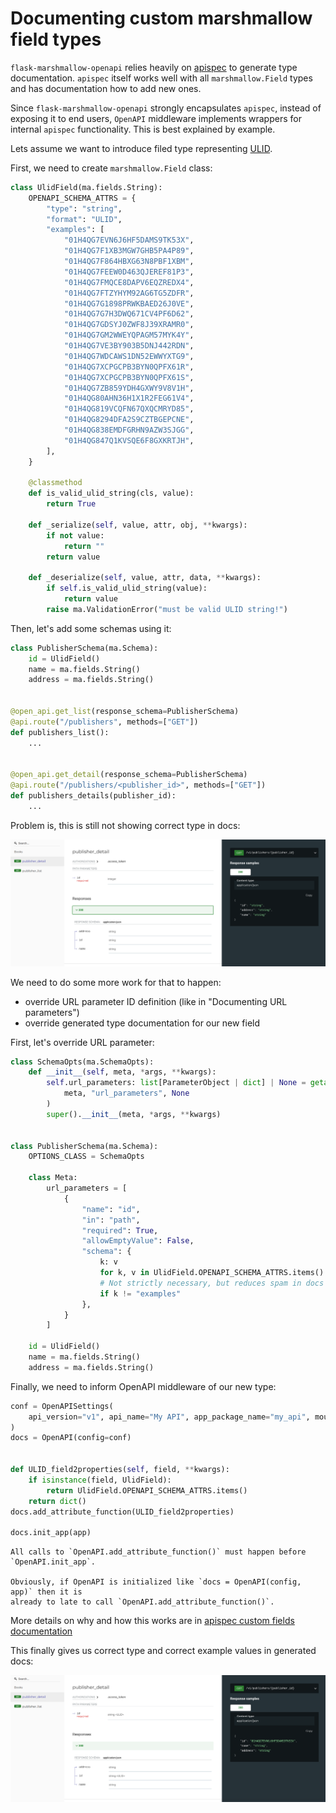 # Documenting custom marshmallow field types

`flask-marshmallow-openapi` relies heavily on
[apispec](https://apispec.readthedocs.io/en/latest/) to generate type documentation.
`apispec` itself works well with all `marshmallow.Field` types and has documentation how
to add new ones.

Since `flask-marshmallow-openapi` strongly encapsulates `apispec`, instead of exposing
it to end users, `OpenAPI` middleware implements wrappers for internal `apispec`
functionality. This is best explained by example.

Lets assume we want to introduce filed type representing
[ULID](https://github.com/ulid/spec).

First, we need to create `marshmallow.Field` class:

```py
class UlidField(ma.fields.String):
    OPENAPI_SCHEMA_ATTRS = {
        "type": "string",
        "format": "ULID",
        "examples": [
            "01H4QG7EVN6J6HF5DAMS9TK53X",
            "01H4QG7F1XB3MGW7GHB5PA4P89",
            "01H4QG7F864HBXG63N8PBF1XBM",
            "01H4QG7FEEW0D463QJEREF81P3",
            "01H4QG7FMQCE8DAPV6EQZREDX4",
            "01H4QG7FTZYHYM92AG6TG5ZDFR",
            "01H4QG7G1898PRWKBAED26J0VE",
            "01H4QG7G7H3DWQ671CV4PF6D62",
            "01H4QG7GDSYJ0ZWF8J39XRAMR0",
            "01H4QG7GM2WWEYQPAGM57MYK4Y",
            "01H4QG7VE3BY903B5DNJ442RDN",
            "01H4QG7WDCAWS1DN52EWWYXTG9",
            "01H4QG7XCPGCPB3BYN0QPFX61R",
            "01H4QG7XCPGCPB3BYN0QPFX61S",
            "01H4QG7ZB859YDH4GXWY9V8V1H",
            "01H4QG80AHN36H1X1R2FEG61V4",
            "01H4QG819VCQFN67QXQCMRYD85",
            "01H4QG8294DFA2S9CZTBGEPCNE",
            "01H4QG838EMDFGRHN9AZW3SJGG",
            "01H4QG847Q1KVSQE6F8GXKRTJH",
        ],
    }

    @classmethod
    def is_valid_ulid_string(cls, value):
        return True

    def _serialize(self, value, attr, obj, **kwargs):
        if not value:
            return ""
        return value

    def _deserialize(self, value, attr, data, **kwargs):
        if self.is_valid_ulid_string(value):
            return value
        raise ma.ValidationError("must be valid ULID string!")
```

Then, let's add some schemas using it:

```py
class PublisherSchema(ma.Schema):
    id = UlidField()
    name = ma.fields.String()
    address = ma.fields.String()


@open_api.get_list(response_schema=PublisherSchema)
@api.route("/publishers", methods=["GET"])
def publishers_list():
    ...


@open_api.get_detail(response_schema=PublisherSchema)
@api.route("/publishers/<publisher_id>", methods=["GET"])
def publishers_details(publisher_id):
    ...
```

Problem is, this is still not showing correct type in docs:

![ReDoc](./img/custom_type_01.png "ReDoc - custom type incomplete")

We need to do some more work for that to happen:

- override URL parameter ID definition (like in "Documenting URL parameters")
- override generated type documentation for our new field

First, let's override URL parameter:

```py
class SchemaOpts(ma.SchemaOpts):
    def __init__(self, meta, *args, **kwargs):
        self.url_parameters: list[ParameterObject | dict] | None = getattr(
            meta, "url_parameters", None
        )
        super().__init__(meta, *args, **kwargs)


class PublisherSchema(ma.Schema):
    OPTIONS_CLASS = SchemaOpts

    class Meta:
        url_parameters = [
            {
                "name": "id",
                "in": "path",
                "required": True,
                "allowEmptyValue": False,
                "schema": {
                    k: v
                    for k, v in UlidField.OPENAPI_SCHEMA_ATTRS.items()
                    # Not strictly necessary, but reduces spam in docs
                    if k != "examples"
                },
            }
        ]

    id = UlidField()
    name = ma.fields.String()
    address = ma.fields.String()
```

Finally, we need to inform OpenAPI middleware of our new type:

```py
conf = OpenAPISettings(
    api_version="v1", api_name="My API", app_package_name="my_api", mounted_at="/v1"
)
docs = OpenAPI(config=conf)


def ULID_field2properties(self, field, **kwargs):
    if isinstance(field, UlidField):
        return UlidField.OPENAPI_SCHEMA_ATTRS.items()
    return dict()
docs.add_attribute_function(ULID_field2properties)

docs.init_app(app)
```

```{important}
All calls to `OpenAPI.add_attribute_function()` must happen before `OpenAPI.init_app`.

Obviously, if OpenAPI is initialized like `docs = OpenAPI(config, app)` then it is
already to late to call `OpenAPI.add_attribute_function()`.
```

More details on why and how this works are in [apispec custom fields
documentation](https://apispec.readthedocs.io/en/latest/using_plugins.html#custom-fields)

This finally gives us correct type and correct example values in generated docs:

![ReDoc](./img/custom_type_02.png "ReDoc - custom type 02")
